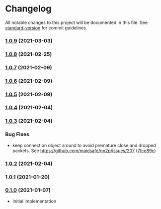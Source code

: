 # Changelog

All notable changes to this project will be documented in this file. See [standard-version](https://github.com/conventional-changelog/standard-version) for commit guidelines.

### [1.0.9](https://github.com/maidsafe/brb_node_qp2p/compare/v1.0.8...v1.0.9) (2021-03-03)

### [1.0.8](https://github.com/maidsafe/brb_node_qp2p/compare/v1.0.7...v1.0.8) (2021-02-25)

### [1.0.7](https://github.com/maidsafe/brb_node_qp2p/compare/v1.0.6...v1.0.7) (2021-02-09)

### [1.0.6](https://github.com/maidsafe/brb_node_qp2p/compare/v1.0.5...v1.0.6) (2021-02-09)

### [1.0.5](https://github.com/maidsafe/brb_node_qp2p/compare/v1.0.4...v1.0.5) (2021-02-09)

### [1.0.4](https://github.com/maidsafe/brb_node_qp2p/compare/v1.0.3...v1.0.4) (2021-02-04)

### [1.0.3](https://github.com/maidsafe/brb_node_qp2p/compare/v1.0.2...v1.0.3) (2021-02-04)


### Bug Fixes

* keep connection object around to avoid premature close and dropped packets.  See https://github.com/maidsafe/qp2p/issues/207 ([7fce89c](https://github.com/maidsafe/brb_node_qp2p/commit/7fce89cf3dd5ef2305370f8f916bf0caa5abd33a))

### [1.0.2](https://github.com/maidsafe/brb_node_qp2p/compare/v1.0.1...v1.0.2) (2021-02-04)

### 1.0.1 (2021-01-20)

### [0.1.0](https://github.com/maidsafe/sn_launch_tool/compare/v0.1.0...v0.1.0) (2021-01-07)
* Initial implementation
